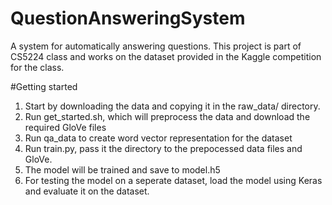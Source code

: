 # QuestionAnsweringSystem
A system for automatically answering questions. This project is part of CS5224 class and works on the dataset provided in the Kaggle competition for the class. 

#Getting started
1. Start by downloading the data and copying it in the raw_data/ directory. 
2. Run get_started.sh, which will preprocess the data and download the required GloVe files
3. Run qa_data to create word vector representation for the dataset
4. Run train.py, pass it the directory to the prepocessed data files and GloVe. 
5. The model will be trained and save to model.h5
6. For testing the model on a seperate dataset, load the model using Keras and evaluate it on the dataset. 


